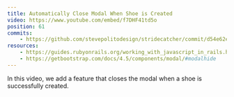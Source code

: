 ```yaml
---
title: Automatically Close Modal When Shoe is Created
video: https://www.youtube.com/embed/f7DHF41td5o
position: 61
commits:
    - https://github.com/stevepolitodesign/stridecatcher/commit/d54e62e990825973f80e4ed2b57bac55bb92787f
resources:
    - https://guides.rubyonrails.org/working_with_javascript_in_rails.html#rails-ujs-event-handlers
    - https://getbootstrap.com/docs/4.5/components/modal/#modalhide
---
```

In this video, we add a feature that closes the modal when a shoe is successfully created.